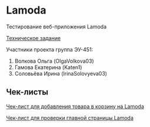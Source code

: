 # Lamoda
Тестирование веб-приложения Lamoda

[Техническое задание](Техническое%20задание.md)

Участники проекта группа ЭУ-451:
1) Волкова Ольга (OlgaVolkova03)
2) Гамова Екатерина (Katen1)
3) Соловьёва Ирина (IrinaSolovyeva03)

## Чек-листы
[Чек-лист для добавления товара в корзину на Lamoda](Shopping_Cart.md)

[Чек-лист для проверки главной страницы Lamoda](Main_Page.md)

